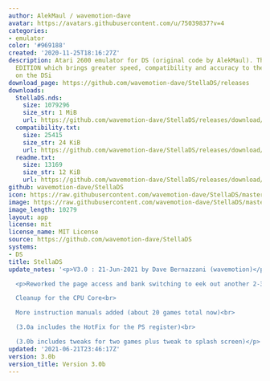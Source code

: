 ```yaml
---
author: AlekMaul / wavemotion-dave
avatar: https://avatars.githubusercontent.com/u/75039837?v=4
categories:
- emulator
color: '#969188'
created: '2020-11-25T18:16:27Z'
description: Atari 2600 emulator for DS (original code by AlekMaul). This is the PHOENIX
  EDITION which brings greater speed, compatibility and accuracy to the emulation
  on the DSi
download_page: https://github.com/wavemotion-dave/StellaDS/releases
downloads:
  StellaDS.nds:
    size: 1079296
    size_str: 1 MiB
    url: https://github.com/wavemotion-dave/StellaDS/releases/download/3.0b/StellaDS.nds
  compatibility.txt:
    size: 25415
    size_str: 24 KiB
    url: https://github.com/wavemotion-dave/StellaDS/releases/download/3.0b/compatibility.txt
  readme.txt:
    size: 13169
    size_str: 12 KiB
    url: https://github.com/wavemotion-dave/StellaDS/releases/download/3.0b/readme.txt
github: wavemotion-dave/StellaDS
icon: https://raw.githubusercontent.com/wavemotion-dave/StellaDS/master/logo.bmp
image: https://raw.githubusercontent.com/wavemotion-dave/StellaDS/master/arm9/gfx/bgTop.png
image_length: 10279
layout: app
license: mit
license_name: MIT License
source: https://github.com/wavemotion-dave/StellaDS
systems:
- DS
title: StellaDS
update_notes: '<p>V3.0 : 21-Jun-2021 by Dave Bernazzani (wavemotion)</p>

  <p>Reworked the page access and bank switching to eek out another 2-3% speed!<br>

  Cleanup for the CPU Core<br>

  More instruction manuals added (about 20 games total now)<br>

  (3.0a includes the HotFix for the PS register)<br>

  (3.0b includes tweaks for two games plus tweak to splash screen)</p>'
updated: '2021-06-21T23:46:17Z'
version: 3.0b
version_title: Version 3.0b
---
```

